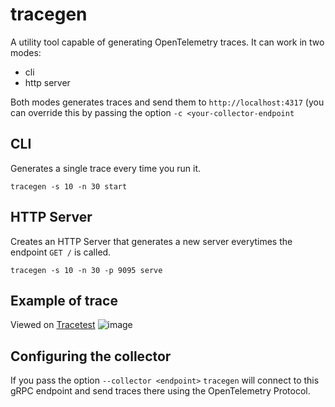 # tracegen

A utility tool capable of generating OpenTelemetry traces. It can work in two modes:

* cli
* http server

Both modes generates traces and send them to `http://localhost:4317` (you can override this by passing the option `-c <your-collector-endpoint`

## CLI
Generates a single trace every time you run it.
```
tracegen -s 10 -n 30 start
```

## HTTP Server
Creates an HTTP Server that generates a new server everytimes the endpoint `GET /` is called.
```
tracegen -s 10 -n 30 -p 9095 serve
```

## Example of trace
Viewed on [Tracetest](https://app.tracetest.io)
![image](https://github.com/mathnogueira/tracegen/assets/2704737/20bd1735-6db3-4a03-8bc7-8a4960723c72)


## Configuring the collector
If you pass the option `--collector <endpoint>` `tracegen` will connect to this gRPC endpoint and send traces there using the OpenTelemetry Protocol.
